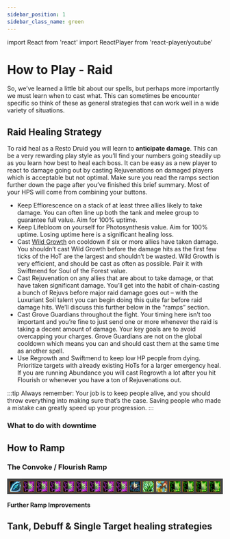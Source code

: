 ```yaml
---
sidebar_position: 1
sidebar_class_name: green
---
```


import React from 'react'
import ReactPlayer from 'react-player/youtube'

# How to Play - Raid

So, we’ve learned a little bit about our spells, but perhaps more importantly we must learn when to cast what. This can sometimes be encounter specific so think of these as general strategies that can work well in a wide variety of situations.

## Raid Healing Strategy
To raid heal as a Resto Druid you will learn to **anticipate damage**. This can be a very rewarding play style as you’ll find your numbers going steadily up as you learn how best to heal each boss. It can be easy as a new player to react to damage going out by casting Rejuvenations on damaged players which is acceptable but not optimal. Make sure you read the ramps section further down the page after you’ve finished this brief summary. Most of your HPS will come from combining your buttons.
- Keep Efflorescence on a stack of at least three allies likely to take damage. You can often line up both the tank and melee group to guarantee full value. Aim for 100% uptime.
- Keep Lifebloom on yourself for Photosynthesis value. Aim for 100% uptime. Losing uptime here is a significant healing loss.
- Cast [Wild Growth](http://www.wowhead.com/spell=48438/wild-growth) on cooldown if six or more allies have taken damage. You shouldn’t cast Wild Growth before the damage hits as the first few ticks of the HoT are the largest and shouldn’t be wasted. Wild Growth is very efficient, and should be cast as often as possible. Pair it with Swiftmend for Soul of the Forest value.
- Cast Rejuvenation on any allies that are about to take damage, or that have taken significant damage. You’ll get into the habit of chain-casting a bunch of Rejuvs before major raid damage goes out – with the Luxuriant Soil talent you can begin doing this quite far before raid damage hits. We’ll discuss this further below in the “ramps” section.
- Cast Grove Guardians throughout the fight. Your timing here isn’t too important and you’re fine to just send one or more whenever the raid is taking a decent amount of damage. Your key goals are to avoid overcapping your charges. Grove Guardians are not on the global cooldown which means you can and should cast them at the same time as another spell.
- Use Regrowth and Swiftmend to keep low HP people from dying. Prioritize targets with already existing HoTs for a larger emergency heal. If you are running Abundance you will cast Regrowth a lot after you hit Flourish or whenever you have a ton of Rejuvenations out.

:::tip
Always remember: Your job is to keep people alive, and you should throw everything into making sure that’s the case. Saving people who made a mistake can greatly speed up your progression.
:::


<ReactPlayer url='https://www.youtube.com/watch?v=FzVR_fymZw4'  muted volume='0'/>


### What to do with downtime



## How to Ramp

### The Convoke / Flourish Ramp
![Ramp Example](.\images\Druid-Ramp-Sequence.png)

**Further Ramp Improvements**

## Tank, Debuff & Single Target healing strategies

